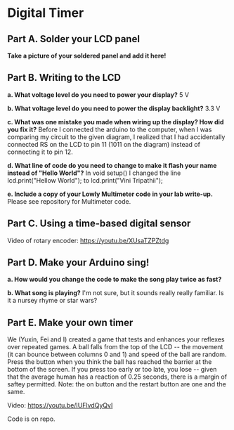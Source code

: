 # Digital Timer

## Part A. Solder your LCD panel

**Take a picture of your soldered panel and add it here!**

## Part B. Writing to the LCD
 
**a. What voltage level do you need to power your display?** 5 V

**b. What voltage level do you need to power the display backlight?** 3.3 V
   
**c. What was one mistake you made when wiring up the display? How did you fix it?** Before I connected the arduino to the computer, when I was comparing my circuit to the given diagram, I realized that I had accidentally connected RS on the LCD to pin 11 (1011 on the diagram) instead of connecting it to pin 12. 

**d. What line of code do you need to change to make it flash your name instead of "Hello World"?** In void setup() I changed the line lcd.print("Hellow World"); to lcd.print("Vini Tripathii");
 
**e. Include a copy of your Lowly Multimeter code in your lab write-up.**
Please see repository for Multimeter code.

## Part C. Using a time-based digital sensor

Video of rotary encoder: https://youtu.be/XUsaTZPZtdg


## Part D. Make your Arduino sing!

**a. How would you change the code to make the song play twice as fast?**
 
**b. What song is playing?**
I'm not sure, but it sounds really really familiar. Is it a nursey rhyme or star wars?

## Part E. Make your own timer
We (Yuxin, Fei and I) created a game that tests and enhances your reflexes over repeated games. A ball falls from the top of the LCD -- the movement (it can bounce between columns 0 and 1) and speed of the ball are random. Press the button when you think the ball has reached the barrier at the bottom of the screen. If you press too early or too late, you lose -- given that the average human has a reaction of 0.25 seconds, there is a margin of saftey permitted. 
Note: the on button and the restart button are one and the same.

Video: https://youtu.be/IUFlvdQyQvI

Code is on repo.

